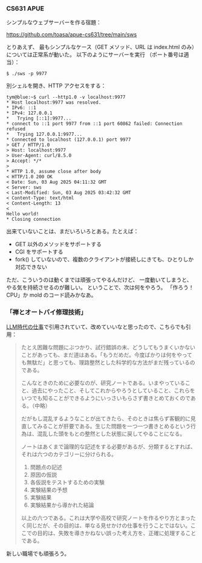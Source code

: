 ### CS631 APUE

シンプルなウェブサーバーを作る宿題：

https://github.com/toasa/apue-cs631/tree/main/sws

とりあえず、 最もシンプルなケース（GET メソッド、URL は  index.html のみ）については正常系が動いた。
以下のようにサーバーを実行
（ポート番号は適当）：

```
$ ./sws -p 9977
```

別シェルを開き、HTTP アクセスをする：

```
tym@blue:~$ curl --http1.0 -v localhost:9977
* Host localhost:9977 was resolved.
* IPv6: ::1
* IPv4: 127.0.0.1
*   Trying [::1]:9977...
* connect to ::1 port 9977 from ::1 port 60862 failed: Connection refused
*   Trying 127.0.0.1:9977...
* Connected to localhost (127.0.0.1) port 9977
> GET / HTTP/1.0
> Host: localhost:9977
> User-Agent: curl/8.5.0
> Accept: */*
> 
* HTTP 1.0, assume close after body
< HTTP/1.0 200 OK
< Date: Sun, 03 Aug 2025 04:11:32 GMT
< Server: sws
< Last-Modified: Sun, 03 Aug 2025 03:42:32 GMT
< Content-Type: text/html
< Content-Length: 13
< 
Hello world!
* Closing connection
```

出来ていないことは、まだいろいろとある。たとえば：

* GET 以外のメソッドをサポートする
* CGI をサポートする
* fork() していないので、複数のクライアントが接続しにきても、ひとりしか対応できない

ただ、こういうのは動くまでは頑張ってやるんだけど、
一度動いてしまうと、やる気を持続させるのが難しい。
ということで、次は何をやろう。
「作ろう！CPU」か mold のコード読みかなあ。

### 「禅とオートバイ修理技術」

[LLM時代の仕事](https://kumagi.hatenablog.com/entry/work-with-llm)で引用されていて、改めていいなと思ったので、こちらでも引用：

> たとえ困難な問題にぶつかり、試行錯誤の末、どうしてもうまくいかないことがあっても、まだ道はある。「もうだめだ。今度ばかりは何をやっても無駄だ」と思っても、理路整然とした科学的な方法がまだ残っているのである。
>
> こんなときのために必要なのが、研究ノートである。いまやっていること、過去にやったこと、そしてこれからやろうとしていること、これらをいつでも知ることができるようにいっさいもらさず書きとめておくのである。（中略）
>
> だがもし混乱するようなことが出てきたら、そのときは焦らず客観的に見直してみることが肝要である。生じた問題を一つ一つ書きとめるという行為は、混乱した頭をもとの整然とした状態に戻してやることになる。
>
> ノートはあくまで論理的な記述をする必要があるが、分類するとすれば、それは六つのカテゴリーに分けられる。
>
> 1. 問題点の記述
> 2. 原因の仮説
> 3. 各仮説をテストするための実験
> 4. 実験結果の予想
> 5. 実験結果
> 6. 実験結果から導かれた結論
>
> 以上の六つである。これは大学や高校で研究ノートを作るやり方とまったく同じだが、その目的は、単なる見せかけの仕事を行うことではない。ここでの目的は、失敗を導きかねない誤った考え方を、正確に処理することである。

新しい職場でも頑張ろう。